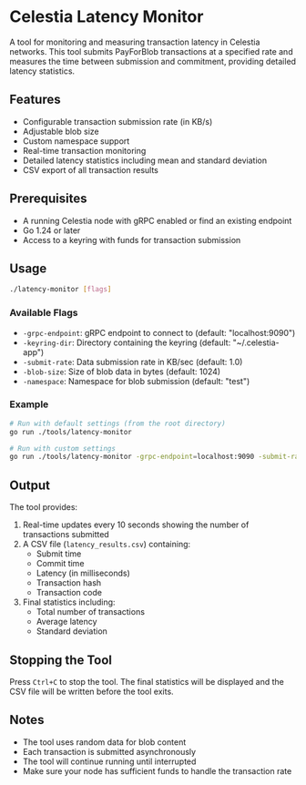 # Celestia Latency Monitor

A tool for monitoring and measuring transaction latency in Celestia networks. This tool submits PayForBlob transactions at a specified rate and measures the time between submission and commitment, providing detailed latency statistics.

## Features

- Configurable transaction submission rate (in KB/s)
- Adjustable blob size
- Custom namespace support
- Real-time transaction monitoring
- Detailed latency statistics including mean and standard deviation
- CSV export of all transaction results

## Prerequisites

- A running Celestia node with gRPC enabled or find an existing endpoint
- Go 1.24 or later
- Access to a keyring with funds for transaction submission

## Usage

```bash
./latency-monitor [flags]
```

### Available Flags

- `-grpc-endpoint`: gRPC endpoint to connect to (default: "localhost:9090")
- `-keyring-dir`: Directory containing the keyring (default: "~/.celestia-app")
- `-submit-rate`: Data submission rate in KB/sec (default: 1.0)
- `-blob-size`: Size of blob data in bytes (default: 1024)
- `-namespace`: Namespace for blob submission (default: "test")

### Example

```bash
# Run with default settings (from the root directory)
go run ./tools/latency-monitor

# Run with custom settings
go run ./tools/latency-monitor -grpc-endpoint=localhost:9090 -submit-rate=2.0 -blob-size=2048 -namespace=custom
```

## Output

The tool provides:

1. Real-time updates every 10 seconds showing the number of transactions submitted
2. A CSV file (`latency_results.csv`) containing:
   - Submit time
   - Commit time
   - Latency (in milliseconds)
   - Transaction hash
   - Transaction code
3. Final statistics including:
   - Total number of transactions
   - Average latency
   - Standard deviation

## Stopping the Tool

Press `Ctrl+C` to stop the tool. The final statistics will be displayed and the CSV file will be written before the tool exits.

## Notes

- The tool uses random data for blob content
- Each transaction is submitted asynchronously
- The tool will continue running until interrupted
- Make sure your node has sufficient funds to handle the transaction rate
